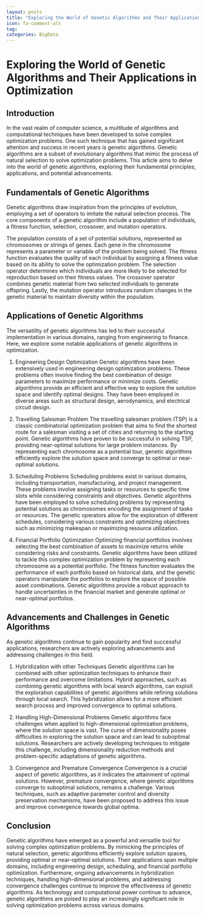 ```yaml
---
layout: posts
title: "Exploring the World of Genetic Algorithms and Their Applications in Optimization"
icon: fa-comment-alt
tag:      
categories: BigData
---
```



# Exploring the World of Genetic Algorithms and Their Applications in Optimization

## Introduction

In the vast realm of computer science, a multitude of algorithms and computational techniques have been developed to solve complex optimization problems. One such technique that has gained significant attention and success in recent years is genetic algorithms. Genetic algorithms are a subset of evolutionary algorithms that mimic the process of natural selection to solve optimization problems. This article aims to delve into the world of genetic algorithms, exploring their fundamental principles, applications, and potential advancements.

## Fundamentals of Genetic Algorithms

Genetic algorithms draw inspiration from the principles of evolution, employing a set of operators to imitate the natural selection process. The core components of a genetic algorithm include a population of individuals, a fitness function, selection, crossover, and mutation operators.

The population consists of a set of potential solutions, represented as chromosomes or strings of genes. Each gene in the chromosome represents a parameter or variable of the problem being solved. The fitness function evaluates the quality of each individual by assigning a fitness value based on its ability to solve the optimization problem. The selection operator determines which individuals are more likely to be selected for reproduction based on their fitness values. The crossover operator combines genetic material from two selected individuals to generate offspring. Lastly, the mutation operator introduces random changes in the genetic material to maintain diversity within the population.

## Applications of Genetic Algorithms

The versatility of genetic algorithms has led to their successful implementation in various domains, ranging from engineering to finance. Here, we explore some notable applications of genetic algorithms in optimization.

1. Engineering Design Optimization
Genetic algorithms have been extensively used in engineering design optimization problems. These problems often involve finding the best combination of design parameters to maximize performance or minimize costs. Genetic algorithms provide an efficient and effective way to explore the solution space and identify optimal designs. They have been employed in diverse areas such as structural design, aerodynamics, and electrical circuit design.

2. Travelling Salesman Problem
The travelling salesman problem (TSP) is a classic combinatorial optimization problem that aims to find the shortest route for a salesman visiting a set of cities and returning to the starting point. Genetic algorithms have proven to be successful in solving TSP, providing near-optimal solutions for large problem instances. By representing each chromosome as a potential tour, genetic algorithms efficiently explore the solution space and converge to optimal or near-optimal solutions.

3. Scheduling Problems
Scheduling problems exist in various domains, including transportation, manufacturing, and project management. These problems involve assigning tasks or resources to specific time slots while considering constraints and objectives. Genetic algorithms have been employed to solve scheduling problems by representing potential solutions as chromosomes encoding the assignment of tasks or resources. The genetic operators allow for the exploration of different schedules, considering various constraints and optimizing objectives such as minimizing makespan or maximizing resource utilization.

4. Financial Portfolio Optimization
Optimizing financial portfolios involves selecting the best combination of assets to maximize returns while considering risks and constraints. Genetic algorithms have been utilized to tackle this complex optimization problem by representing each chromosome as a potential portfolio. The fitness function evaluates the performance of each portfolio based on historical data, and the genetic operators manipulate the portfolios to explore the space of possible asset combinations. Genetic algorithms provide a robust approach to handle uncertainties in the financial market and generate optimal or near-optimal portfolios.

## Advancements and Challenges in Genetic Algorithms

As genetic algorithms continue to gain popularity and find successful applications, researchers are actively exploring advancements and addressing challenges in this field.

1. Hybridization with other Techniques
Genetic algorithms can be combined with other optimization techniques to enhance their performance and overcome limitations. Hybrid approaches, such as combining genetic algorithms with local search algorithms, can exploit the exploration capabilities of genetic algorithms while refining solutions through local search. This hybridization allows for a more efficient search process and improved convergence to optimal solutions.

2. Handling High-Dimensional Problems
Genetic algorithms face challenges when applied to high-dimensional optimization problems, where the solution space is vast. The curse of dimensionality poses difficulties in exploring the solution space and can lead to suboptimal solutions. Researchers are actively developing techniques to mitigate this challenge, including dimensionality reduction methods and problem-specific adaptations of genetic algorithms.

3. Convergence and Premature Convergence
Convergence is a crucial aspect of genetic algorithms, as it indicates the attainment of optimal solutions. However, premature convergence, where genetic algorithms converge to suboptimal solutions, remains a challenge. Various techniques, such as adaptive parameter control and diversity preservation mechanisms, have been proposed to address this issue and improve convergence towards global optima.

## Conclusion

Genetic algorithms have emerged as a powerful and versatile tool for solving complex optimization problems. By mimicking the principles of natural selection, genetic algorithms efficiently explore solution spaces, providing optimal or near-optimal solutions. Their applications span multiple domains, including engineering design, scheduling, and financial portfolio optimization. Furthermore, ongoing advancements in hybridization techniques, handling high-dimensional problems, and addressing convergence challenges continue to improve the effectiveness of genetic algorithms. As technology and computational power continue to advance, genetic algorithms are poised to play an increasingly significant role in solving optimization problems across various domains.